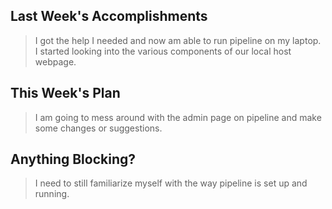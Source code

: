 ## Last Week's Accomplishments

> I got the help I needed and now am able to run pipeline on my laptop. I started looking into the various components of our local host webpage.

## This Week's Plan

> I am going to mess around with the admin page on pipeline and make some changes or suggestions.

## Anything Blocking?

> I need to still familiarize myself with the way pipeline is set up and running.
